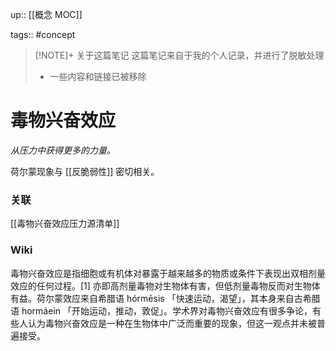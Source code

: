 up:: [[概念 MOC]]

tags:: #concept 

> [!NOTE]+ 关于这篇笔记
> 这篇笔记来自于我的个人记录，并进行了脱敏处理
> - 一些内容和链接已被移除

# 毒物兴奋效应

_从压力中获得更多的力量。_  

荷尔蒙现象与 [[反脆弱性]] 密切相关。

### 关联

[[毒物兴奋效应压力源清单]]

### Wiki

毒物兴奋效应是指细胞或有机体对暴露于越来越多的物质或条件下表现出双相剂量效应的任何过程。[1] 亦即高剂量毒物对生物体有害，但低剂量毒物反而对生物体有益。荷尔蒙效应来自希腊语 hórmēsis 「快速运动，渴望」，其本身来自古希腊语 hormáein 「开始运动，推动，敦促」。学术界对毒物兴奋效应有很多争论，有些人认为毒物兴奋效应是一种在生物体中广泛而重要的现象，但这一观点并未被普遍接受。
